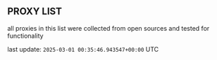 ## PROXY LIST

all proxies in this list were collected from open sources and tested for functionality

last update: `2025-03-01 00:35:46.943547+00:00` UTC